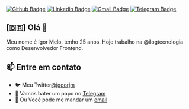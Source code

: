 [![Github Badge](https://img.shields.io/badge/-Github-000?style=flat-square&logo=Github&logoColor=white&link=https://github.com/igorjm)](https://github.com/igorjm)
[![Linkedin Badge](https://img.shields.io/badge/-LinkedIn-blue?style=flat-square&logo=Linkedin&logoColor=white&link=https://www.linkedin.com/in/igorjm/)](https://www.linkedin.com/in/igorjm/)
[![Gmail Badge](https://img.shields.io/badge/-Gmail-c14438?style=flat-square&logo=Gmail&logoColor=white&link=mailto:igorjmelo4@gmail.com)](mailto:igorjmelo4@gmail.com)
[![Telegram Badge](https://img.shields.io/badge/-Telegram-1ca0f1?style=flat-square&labelColor=1ca0f1&logo=telegram&logoColor=white&link=https://t.me/igorjm2/)](https://t.me/igorjm2/)


## [🇧🇷] Olá 👋

Meu nome é Igor Melo, tenho 25 anos. Hoje trabalho na @ilogtecnologia como Desenvolvedor Frontend.


## 📫 Entre em contato

- 🐦 Meu Twitter[@igoorjm](https://twitter.com/igoorjm)
- 💬 Vamos bater um papo no [Telegram](https://t.me/igorjm2)
- 📧 Ou Você pode me mandar um [email](mailto:igorjmelo4@gmail.com)

